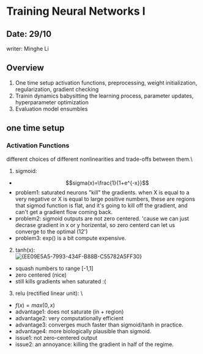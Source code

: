 # Training Neural Networks I

## Date: 29/10
writer: Minghe Li

## Overview
1. One time setup
activation functions, preprocessing, weight initialization, regularization, gradient checking
2. Trainin dynamics
babysitting the learning process, parameter updates, hyperparameter optimization
3. Evaluation
model ensumbles

## one time setup
### Activation Functions
different choices of different nonlinearities and trade-offs between them.\
1. sigmoid:
- $$sigma(x)=\frac{1}{1+e^{-x}}$$
- problem1: saturated neurons "kill" the gradients. when X is equal to a very negative or X is equal to large positive numbers, these are regions that sigmod function is flat, and it's going to kill off the gradient, and can't get a gradient flow coming back.
- problem2: sigmoid outputs are not zero centered. 'cause we can just decrase gradient in x or y horizental, so zero centerd can let us converge to the optimal (12')
- problem3: exp() is a bit compute expensive. 
2. tanh(x):\
  ![{EE09E5A5-7993-434F-B88B-C55782A5FF30}](https://github.com/user-attachments/assets/d597b231-c9c8-42a4-95f5-16b57eea1b93)
- squash numbers to range [-1,1]
- zero centered (nice)
- still kills gradients when saturated :(
3.  relu (rectified linear unit): \
- $f(x)=max(0,x)$
- advantage1: does not saturate (in + region)
- advantage2: very computationally efficient
- advantage3: converges much faster than sigmoid/tanh in practice.
- advantage4: more biologically plausible than sigmoid.
- issue1: not zero-centered output
- issue2: an annoyance: killing the gradient in half of the regime.

